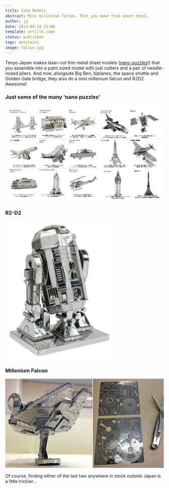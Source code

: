 ```yaml
---
title: Cute Models
abstract: Mini millenium falcon. That you make from sheet metal.
author: jg
date: 2013-05-14 23:00
template: article.jade
status: published
tags: metalmini
image: falcon.jpg
---
```


Tenyo Japan makes laser-cut thin metal sheet models ([nano puzzles](http://stores.ebay.co.uk/Magico-Japan/Metallic-Nano-Puzzle-/_i.html?_fsub=4292638014)!) that you assemble into a palm sized model with just cutters and a pair of needle-nosed pliers. And now, alongside Big Ben, biplanes, the space shuttle and Golden Gate bridge, they also do a mini millenium falcon and R2D2. Awesome!

<span class="more"></span>

### Just some of the many 'nano puzzles'

![many nano puzzles](nanopuzzles.jpg)

### R2-D2

![best robot ever](r2d2.jpg)

### Millenium Falcon

![millenium falcon](buildfalcon.jpg)

Of course, finding either of the last two anywhere in stock outside Japan is a little trickier...